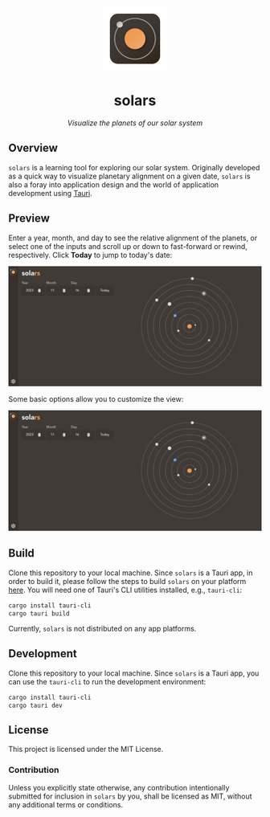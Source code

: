 <div align="center">
<img src="public/solars.svg" width="128px"/>
<h1>solars</h1>
</div>

<p align="center"><i>Visualize the planets of our solar system</i></p>

## Overview

`solars` is a learning tool for exploring our solar system. Originally developed as a quick way to visualize planetary alignment on a given date, `solars` is also a foray into application design and the world of application development using [Tauri][tauri-app].

[tauri-app]: https://tauri.app/

## Preview

Enter a year, month, and day to see the relative alignment of the planets, or select one of the inputs and scroll up or down to fast-forward or rewind, respectively. Click **Today** to jump to today's date:

<div>
<img src="public/solars_main.gif" />
</div>

Some basic options allow you to customize the view:

<div>
<img src="public/solars_options.gif" />
</div>

## Build

Clone this repository to your local machine. Since `solars` is a Tauri app, in order to build it, please follow the steps to build `solars` on your platform [here][tauri-build]. You will need one of Tauri's CLI utilities installed, e.g., `tauri-cli`:

```
cargo install tauri-cli
cargo tauri build
```

Currently, `solars` is not distributed on any app platforms.

[tauri-build]: https://tauri.app/v1/guides/building/

## Development

Clone this repository to your local machine. Since `solars` is a Tauri app, you can use the `tauri-cli` to run the development environment:

```
cargo install tauri-cli
cargo tauri dev
```

## License

This project is licensed under the MIT License.

### Contribution

Unless you explicitly state otherwise, any contribution intentionally submitted
for inclusion in `solars` by you, shall be licensed as MIT, without any
additional terms or conditions.
